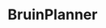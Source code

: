 ---
title: "BruinPlanner"
description: "BruinPlanner can help UCLA students plan what classes they should take each quarter over 4 years. It supplies all the courses each major requires in a drag-and-drop grid where students can visually plan what classes they want to take when."
tools: "React.js Redux node.js"
image: "bruin_planner.png"
---